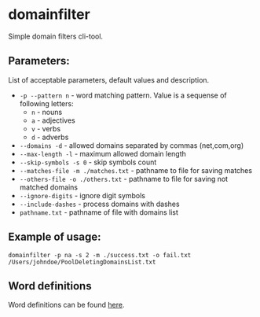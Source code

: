 domainfilter
============

Simple domain filters cli-tool.

Parameters:
-----------

List of acceptable parameters, default values and description.

-  `-p --pattern n` - word matching pattern. Value is a sequense of following letters:
    -  `n` - nouns
    -  `a` - adjectives
    -  `v` - verbs
    -  `d` - adverbs
-  `--domains -d` - allowed domains separated by commas (net,com,org)
-  `--max-length -l` - maximum allowed domain length
-  `--skip-symbols -s 0` - skip symbols count
-  `--matches-file -m ./matches.txt` - pathname to file for saving matches
-  `--others-file -o ./others.txt` - pathname to file for saving not matched domains
-  `--ignore-digits` - ignore digit symbols 
-  `--include-dashes` - process domains with dashes
-  `pathname.txt` - pathname of file with domains list

Example of usage:
-----------------

```
domainfilter -p na -s 2 -m ./success.txt -o fail.txt /Users/johndoe/PoolDeletingDomainsList.txt
```

Word definitions
----------------

Word definitions can be found [here](http://wordnetweb.princeton.edu/perl/webwn).